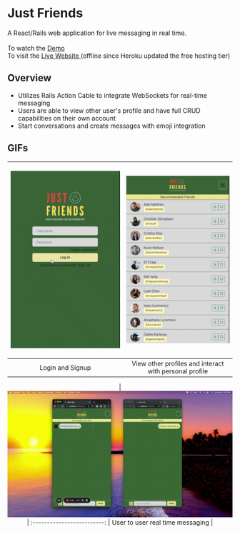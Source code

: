 # Just Friends

A React/Rails web application for live messaging in real time.
<br>
<br>
To watch the <a href="https://www.loom.com/share/6e4d20ad5c4f474da4dc8f24e27e2083"> Demo </a> <br>
To visit the <a href="https://justfriendsapp.herokuapp.com/"> Live Website </a> <span> (offline since Heroku updated the free hosting tier) </span><br>

## Overview

- Utilizes Rails Action Cable to integrate WebSockets for real-time messaging
- Users are able to view other user's profile and have full CRUD capabilities on their own account
- Start conversations and create messages with emoji integration 

## GIFs

<div align="center">

&nbsp;&nbsp;&nbsp;&nbsp;&nbsp;&nbsp;&nbsp;&nbsp;&nbsp; <img src="client/public/loginsignup.gif" width="300"> &nbsp;&nbsp;&nbsp;&nbsp;&nbsp;&nbsp;&nbsp;&nbsp;&nbsp;| <img src="client/public/profiles.gif" width="300">
:-------------------------:|:-------------------------:
Login and Signup  |  View other profiles and interact with personal profile

| <img src="client/public/chatgif.gif" width="650"> |
:-------------------------:
| User to user real time messaging |
  
</div>
